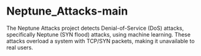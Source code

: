 # Neptune_Attacks-main
The Neptune Attacks project detects Denial-of-Service (DoS) attacks, specifically Neptune (SYN flood) attacks, using machine learning. These attacks overload a system with TCP/SYN packets, making it unavailable to real users.
